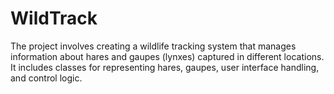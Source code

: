 # WildTrack
The project involves creating a wildlife tracking system that manages information about hares and gaupes (lynxes) captured in different locations. It includes classes for representing hares, gaupes, user interface handling, and control logic.
